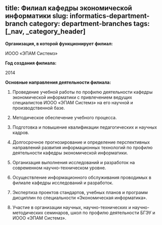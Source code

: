 title: Филиал кафедры экономической информатики
slug: informatics-department-branch
category: department-branches
tags: [_nav, _category_header]
---

__Организация, в которой функционирует филиал:__

ИООО «ЭПАМ Системз»

__Год создания филиала:__

2014

__Основные направления деятельности филиала:__

1.	Проведение учебной работы по профилю деятельности кафедры экономической информатики с привлечением ведущих специалистов ИООО «ЭПАМ Системз» на его научной и производственной базе.

2.	Методическое обеспечение учебного процесса.

3.	Подготовка и повышение квалификации педагогических и научных кадров.

4.	Долгосрочное прогнозирование и определение перспективных направлений развития информационных технологий по профилю деятельности кафедры экономической информатики.

5.	Организация выполнения исследований и разработок на современном научно-техническом уровне.

6.	Осуществление информационного обслуживания проводимых в филиале кафедры исследований и разработок.

7.	Экспертиза проектов стандартов, учебных планов и программ дисциплин по специальности «Экономическая информатика».

8.	Участие в организации научных, научно-технических и научно-методических семинаров, школ по профилю деятельности БГЭУ и ИООО «ЭПАМ Системз».
